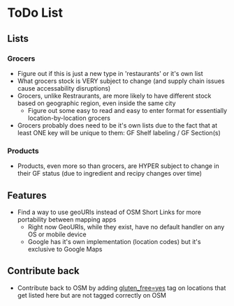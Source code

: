 # ToDo List

## Lists

### Grocers

- Figure out if this is just a new type in 'restaurants' or it's own list
- What grocers stock is VERY subject to change (and supply chain issues cause accessability disruptions)
- Grocers, unlike Restraurants, are more likely to have different stock based on geographic region, even inside the same city
  - Figure out some easy to read and easy to enter format for essentially location-by-location grocers
- Grocers probably does need to be it's own lists due to the fact that at least ONE key will be unique to them: GF Shelf labeling / GF Section(s)
 
### Products

- Products, even more so than grocers, are HYPER subject to change in their GF status (due to ingredient and recipy changes over time)

## Features

- Find a way to use geoURIs instead of OSM Short Links for more portability between mapping apps
  - Right now GeoURIs, while they exist, have no default handler on any OS or mobile device
  - Google has it's own implementation (location codes) but it's exclusive to Google Maps
 
## Contribute back

- Contribute back to OSM by adding [gluten_free=yes](https://wiki.openstreetmap.org/wiki/Item:Q3176) tag on locations that get listed here but are not tagged correctly on OSM
